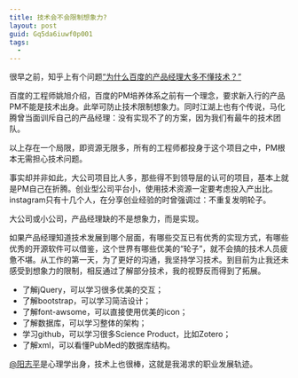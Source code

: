 ```yaml
---
title: 技术会不会限制想象力?
layout: post
guid: Gq5da6iuwf0p001
tags:
  - 
---
```


很早之前，知乎上有个问题[“为什么百度的产品经理大多不懂技术？”](http://www.zhihu.com/question/19841010)

百度的工程师姚旭介绍，百度的PM培养体系之前有一个理念，要求新入行的产品PM不能是技术出身。此举可防止技术限制想象力。同时江湖上也有个传说，马化腾曾当面训斥自己的产品经理：没有实现不了的方案，因为我们有最牛的技术团队。

以上存在一个局限，即资源无限多，所有的工程师都投身于这个项目之中，PM根本无需担心技术问题。

事实却并非如此，大公司项目比人多，那些得不到领导层的认可的项目，基本上就是PM自己在折腾。创业型公司平台小，使用技术资源一定要考虑投入产出比。instagram只有十几个人，在分享创业经验的时曾强调过：不重复发明轮子。

大公司或小公司，产品经理缺的不是想象力，而是实现。

如果产品经理知道技术发展到哪个层面，有哪些交互已有优秀的实现方式，有哪些优秀的开源软件可以借鉴，这个世界有哪些优美的“轮子”，就不会搞的技术人员疲惫不堪。从工作的第一天，为了更好的沟通，我坚持学习技术。到目前为止我还未感受到想象力的限制，相反通过了解部分技术，我的视野反而得到了拓展。

* 了解jQuery，可以学习很多优美的交互；
* 了解bootstrap，可以学习简洁设计；
* 了解font-awsome，可以直接使用优美的icon；
* 了解数据库，可以学习整体的架构；
* 学习github，可以学习很多Science Product，比如Zotero；
* 了解xml，可以看懂PubMed的数据库结构。

[@阳志平](http://www.yangzhiping.com)是心理学出身，技术上也很棒，这就是我渴求的职业发展轨迹。